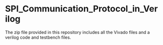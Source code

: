 # SPI_Communication_Protocol_in_Verilog

The zip file provided in this repository includes all the Vivado files and a verilog code and testbench files.
